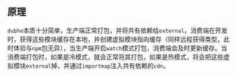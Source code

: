 ## 原理
`dubhe`本质十分简单，生产端正常打包，并将共有依赖给`external`，消费端在开发时，获得这些模块缓存在本地，并创建虚拟模块指向缓存（同样远程获得类型，此时体验与`npm`包无异），当生产端开启`watch`模式打包，消费端会及时更新缓存。当消费端打包时，如果是冷模式，就会正常将其打包，如果是热模式，将会把这些虚拟模块`external`掉，并通过`importmap`注入共有依赖的`cdn`。